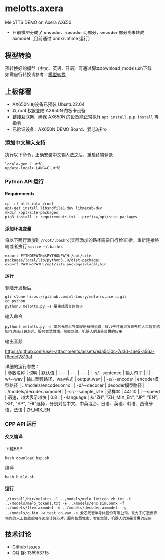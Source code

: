 # melotts.axera

MeloTTS DEMO on Axera AX650

- 目前模型分成了 encoder、decoder 两部分，encoder 部分尚未转成 axmodel（目前通过 onnxruntime 运行） 

## 模型转换

预转换好的模型（中文、英语、日语）可通过脚本download_models.sh下载  
如需自行转换请参考：[模型转换](./model_convert/README.md)

## 上板部署

- AX650N 的设备已预装 Ubuntu22.04
- 以 root 权限登陆 AX650N 的板卡设备
- 链接互联网，确保 AX650N 的设备能正常执行 `apt install`, `pip install` 等指令
- 已验证设备：AX650N DEMO Board、爱芯派Pro

### 添加中文输入支持

执行以下命令，正确安装中文输入法之后，重启终端登录

```
locale-gen C.utf8
update-locale LANG=C.utf8
```

### Python API 运行

#### Requirements

```
cp -rf nltk_data /root
apt-get install libsndfile1-dev libmecab-dev
mkdir /opt/site-packages 
pip3 install -r requirements.txt --prefix=/opt/site-packages
```

#### 添加环境变量

将以下两行添加到 `/root/.bashrc`(实际添加的路径需要自行检查)后，重新连接终端或者执行 `source ~/.bashrc`

```
export PYTHONPATH=$PYTHONPATH:/opt/site-packages/local/lib/python3.10/dist-packages  
export PATH=$PATH:/opt/site-packages/local/bin
``` 

#### 运行

登陆开发板后

```
git clone https://github.com/ml-inory/melotts.axera.git
cd python  
python3 melotts.py -s 要生成语音的句子
```  

输入命令

```
python3 melotts.py -s 爱芯元智半导体股份有限公司，致力于打造世界领先的人工智能感知与边缘计算芯片。服务智慧城市、智能驾驶、机器人的海量普惠的应用
```

输出音频

https://github.com/user-attachments/assets/eda5c10c-7d30-46e5-a56a-f6edcf7813af


详细的运行参数：  
| 参数名称 | 说明 | 默认值 |
| --- | --- | --- |
| -s/--sentence | 输入句子 | |
| -w/--wav | 输出音频路径，wav格式 | output.wav |
| -e/--encoder | encoder模型路径 | ../models/encoder.onnx |
| -d/--decoder | decoder模型路径 | ../models/decoder.axmodel |
| -sr/--sample_rate | 采样率 | 44100 |
| --speed | 语速，越大表示越快 | 0.8 |
| --language | 从"ZH", "ZH_MIX_EN", "JP", "EN", 'KR', "SP", "FR"选择，分别对应中文、中英混合、日语、英语、韩语、西班牙语，法语 | ZH_MIX_EN

### CPP API 运行

#### 交叉编译

下载BSP

```
bash download_bsp.sh
```

编译

```
bash build.sh
```

#### 运行

```
./install/bin/melotts -l ../models/melo_lexicon_zh.txt -t ../models/melo_tokens.txt -e ../models/enc-sim.onnx -f ../models/flow.axmodel -d ../models/decoder.axmodel --g ../models/g.bin -w test_cn.wav -s 爱芯元智半导体股份有限公司，致力于打造世界领先的人工智能感知与边缘计算芯片。服务智慧城市、智能驾驶、机器人的海量普惠的应用
```

## 技术讨论

- Github issues
- QQ 群: 139953715
